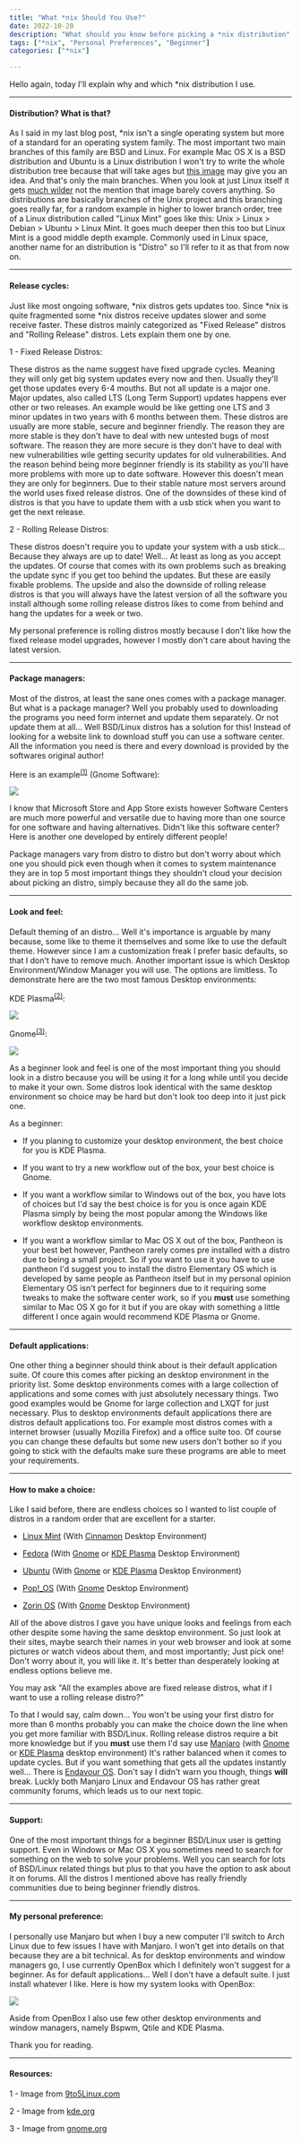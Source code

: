 ```yaml
---
title: "What *nix Should You Use?"
date: 2022-10-20
description: "What should you know before picking a *nix distribution"
tags: ["*nix", "Personal Preferences", "Beginner"]
categories: ["*nix"]

---
```


Hello again, today I'll explain why and which \*nix distribution I use.

---

#### Distribution? What is that?

As I said in my last blog post, \*nix isn't a single operating system but more of a standard for an operating system family. The most important two main branches of this family are BSD and Linux. For example Mac OS X is a BSD distribution and Ubuntu is a Linux distribution I won't try to write the whole distribution tree because that will take ages but [this image](https://upload.wikimedia.org/wikipedia/commons/5/50/Unix_history-simple.png) may give you an idea. And that's only the main branches. When you look at just Linux itself it gets [much wilder](https://upload.wikimedia.org/wikipedia/commons/1/1b/Linux_Distribution_Timeline.svg) not the mention that image barely covers anything. So distributions are basically branches of the Unix project and this branching goes really far, for a random example in higher to lower branch order, tree of a Linux distribution called "Linux Mint" goes like this: Unix > Linux > Debian > Ubuntu > Linux Mint. It goes much deeper then this too but Linux Mint is a good middle depth example. Commonly used in Linux space, another name for an distribution is "Distro" so I'll refer to it as that from now on. 

---

#### Release cycles:

Just like most ongoing software, \*nix distros gets updates too. Since \*nix is quite fragmented some \*nix distros receive updates slower and some receive faster. These distros mainly categorized as "Fixed Release" distros and "Rolling Release" distros. Lets explain them one by one.

1 - Fixed Release Distros:

These distros as the name suggest have fixed upgrade cycles. Meaning they will only get big system updates every now and then. Usually they'll get those updates every 6-4 mouths. But not all update is a major one. Major updates, also called LTS (Long Term Support) updates happens ever other or two releases. An example would be like getting one LTS and 3 minor updates in two years with 6 months between them. These distros are usually are more stable, secure and beginner friendly. The reason they are more stable is they don't have to deal with new untested bugs of most software. The reason they are more secure is they don't have to deal with new vulnerabilities wile getting security updates for old vulnerabilities. And the reason behind being more beginner friendly is its stability as you'll have more problems with more up to date software. However this doesn't mean they are only for beginners. Due to their stable nature most servers around the world uses fixed release distros. One of the downsides of these kind of distros is that you have to update them with a usb stick when you want to get the next release.

2 - Rolling Release Distros:

These distros doesn't require you to update your system with a usb stick... Because they always are up to date! Well... At least as long as you accept the updates. Of course that comes with its own problems such as breaking the update sync if you get too behind the updates. But these are easily fixable problems. The upside and also the downside of rolling release distros is that you will always have the latest version of all the software you install although some rolling release distros likes to come from behind and hang the updates for a week or two.

My personal preference is rolling distros mostly because I don't like how the fixed release model upgrades, however I mostly don't care about having the latest version.

---

#### Package managers:

Most of the distros, at least the sane ones comes with a package manager. But what is a package manager? Well you probably used to downloading the programs you need form internet and update them separately. Or not update them at all... Well BSD/Linux distros has a solution for this! Instead of looking for a website link to download stuff you can use a software center. All the information you need is there and every download is provided by the softwares original author!

Here is an example<sup>[(1)](#resources)</sup> (Gnome Software):

![](https://i.ibb.co/BVpYBRh/image.png)

I know that Microsoft Store and App Store exists however Software Centers are much more powerful and versatile due to having more than one source for one software and having alternatives. Didn't like this software center? Here is another one developed by entirely different people!

Package managers vary from distro to distro but don't worry about which one you should pick even though when it comes to system maintenance they are in top 5 most important things they shouldn't cloud your decision about picking an distro, simply because they all do the same job.

---

#### Look and feel:

Default theming of an distro... Well it's importance is arguable by many because, some like to theme it themselves and some like to use the default theme. However since I am a customization freak I prefer basic defaults, so that I don't have to remove much. Another important issue is which Desktop Environment/Window Manager you will use. The options are limitless. To demonstrate here are the two most famous Desktop environments:

KDE Plasma<sup>[(2)](#resources)</sup>:

![](https://kde.org/announcements/plasma/5/5.26.0/fullscreen_with_apps.png)

Gnome<sup>[(3)](#resources)</sup>:

![](https://i.ibb.co/Yhz2Hj2/image.png)

As a beginner look and feel is one of the most important thing you should look in a distro because you will be using it for a long while until you decide to make it your own. Some distros look identical with the same desktop environment so choice may be hard but don't look too deep into it just pick one. 

As a beginner:

* If you planing to customize your desktop environment, the best choice for you is KDE Plasma.

* If you want to try a new workflow out of the box, your best choice is Gnome.

* If you want a workflow similar to Windows out of the box, you have lots of choices but I'd say the best choice is for you is once again KDE Plasma simply by being the most popular among the Windows like workflow desktop environments.

* If you want a workflow similar to Mac OS X out of the box, Pantheon is your best bet however, Pantheon rarely comes pre installed with a distro due to being a small project. So if you want to use it you have to use pantheon I'd suggest you to install the distro Elementary OS which is developed by same people as Pantheon itself but in my personal opinion Elementary OS isn't perfect for beginners due to it requiring some tweaks to make the software center work, so if you **must** use something similar to Mac OS X go for it but if you are okay with something a little different I once again would recommend KDE Plasma or Gnome.

---

#### Default applications:

One other thing a beginner should think about is their default application suite. Of coure this comes after picking an desktop environment in the priority list. Some desktop environments comes with a large collection of applications and some comes with just absolutely necessary things. Two good examples would be Gnome for large collection and LXQT for just necessary. Plus to desktop environments default applications there are distros default applications too. For example most distros comes with a internet browser (usually Mozilla Firefox) and a office suite too. Of course you can change these defaults but some new users don't bother so if you going to stick with the defaults make sure these programs are able to meet your requirements.

---

#### How to make a choice:

Like I said before, there are endless choices so I wanted to list couple of distros in a random order that are excellent for a starter.

* [Linux Mint](https://linuxmint.com/) (With [Cinnamon](https://linuxmint.com/edition.php?id=299) Desktop Environment)

* [Fedora](https://getfedora.org/) (With [Gnome](https://getfedora.org/en/workstation/) or [KDE Plasma](https://spins.fedoraproject.org/en/kde/) Desktop Environment)

* [Ubuntu](https://ubuntu.com) (With [Gnome](https://ubuntu.com/download/desktop) or [KDE Plasma](https://kubuntu.org/getkubuntu/) Desktop Environment)

* [Pop!_OS](https://pop.system76.com/) (With [Gnome](https://pop.system76.com/) Desktop Environment)

* [Zorin OS](https://zorin.com/os/) (With [Gnome](https://zorin.com/os/download/) Desktop Environment)

All of the above distros I gave you have unique looks and feelings from each other despite some having the same desktop environment. So just look at their sites, maybe search their names in your web browser and look at some pictures or watch videos about them, and most importantly; Just pick one! Don't worry about it, you will like it. It's better than desperately looking at endless options believe me.

You may ask "All the examples above are fixed release distros, what if I want to use a rolling release distro?"

To that I would say, calm down... You won't be using your first distro for more than 6 months probably you can make the choice down the line when you get more familiar with BSD/Linux. Rolling release distros require a bit more knowledge but if you **must** use them I'd say use [Manjaro](https://manjaro.org/) (with [Gnome](https://manjaro.org/download/) or [KDE Plasma](https://manjaro.org/download/) desktop environment) It's rather balanced when it comes to update cycles. But if you want something that gets all the updates instantly well... There is [Endavour OS](https://endeavouros.com/). Don't say I didn't warn you though, things **will** break. Luckly both Manjaro Linux and Endavour OS has rather great community forums, which leads us to our next topic.

---

#### Support:

One of the most important things for a beginner BSD/Linux user is getting support. Even in Windows or Mac OS X you sometimes need to search for something on the web to solve your problems. Well you can search for lots of BSD/Linux related things but plus to that you have the option to ask about it on forums. All the distros I mentioned above has really friendly communities due to being beginner friendly distros.

---

#### My personal preference:

I personally use Manjaro but when I buy a new computer I'll switch to Arch Linux due to few issues I have with Manjaro. I won't get into details on that because they are a bit technical. As for desktop environments and window managers go, I use currently OpenBox which I definitely won't suggest for a beginner. As for default applications... Well I don't have a default suite. I just install whatever I like. Here is how my system looks with OpenBox:

![](https://i.ibb.co/ZBjjJY0/image.png)

Aside from OpenBox I also use few other desktop environments and window managers, namely Bspwm, Qtile and KDE Plasma.

Thank you for reading.

---

#### Resources:

1 - Image from [9to5Linux.com](https://9to5linux.com/first-look-at-some-of-the-gtk4-apps-in-gnome-42)

2 - Image from [kde.org](https://kde.org/)

3 - Image from [gnome.org](https://www.gnome.org/)
